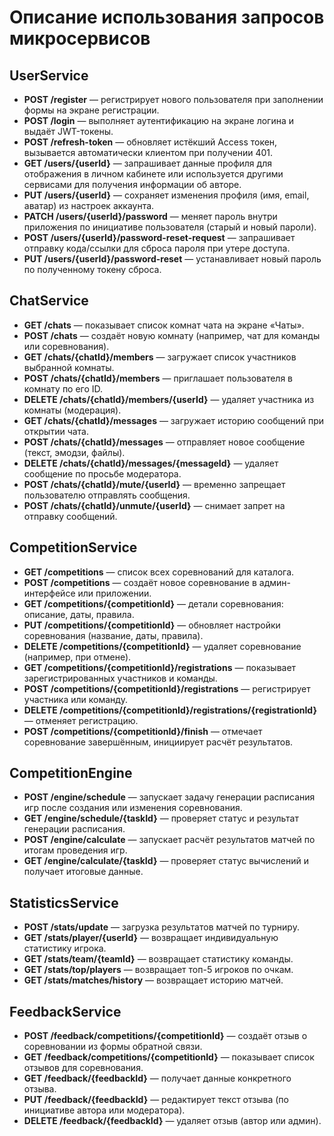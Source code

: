 # Описание использования запросов микросервисов

## UserService

* **POST /register** — регистрирует нового пользователя при заполнении формы на экране регистрации.
* **POST /login** — выполняет аутентификацию на экране логина и выдаёт JWT-токены.
* **POST /refresh-token** — обновляет истёкший Access токен, вызывается автоматически клиентом при получении 401.
* **GET /users/{userId}** — запрашивает данные профиля для отображения в личном кабинете или используется другими сервисами для получения информации об авторе.
* **PUT /users/{userId}** — сохраняет изменения профиля (имя, email, аватар) из настроек аккаунта.
* **PATCH /users/{userId}/password** — меняет пароль внутри приложения по инициативе пользователя (старый и новый пароли).
* **POST /users/{userId}/password-reset-request** — запрашивает отправку кода/ссылки для сброса пароля при утере доступа.
* **PUT /users/{userId}/password-reset** — устанавливает новый пароль по полученному токену сброса.

## ChatService

* **GET /chats** — показывает список комнат чата на экране «Чаты».
* **POST /chats** — создаёт новую комнату (например, чат для команды или соревнования).
* **GET /chats/{chatId}/members** — загружает список участников выбранной комнаты.
* **POST /chats/{chatId}/members** — приглашает пользователя в комнату по его ID.
* **DELETE /chats/{chatId}/members/{userId}** — удаляет участника из комнаты (модерация).
* **GET /chats/{chatId}/messages** — загружает историю сообщений при открытии чата.
* **POST /chats/{chatId}/messages** — отправляет новое сообщение (текст, эмодзи, файлы).
* **DELETE /chats/{chatId}/messages/{messageId}** — удаляет сообщение по просьбе модератора.
* **POST /chats/{chatId}/mute/{userId}** — временно запрещает пользователю отправлять сообщения.
* **POST /chats/{chatId}/unmute/{userId}** — снимает запрет на отправку сообщений.

## CompetitionService

* **GET /competitions** — список всех соревнований для каталога.
* **POST /competitions** — создаёт новое соревнование в админ-интерфейсе или приложении.
* **GET /competitions/{competitionId}** — детали соревнования: описание, даты, правила.
* **PUT /competitions/{competitionId}** — обновляет настройки соревнования (название, даты, правила).
* **DELETE /competitions/{competitionId}** — удаляет соревнование (например, при отмене).
* **GET /competitions/{competitionId}/registrations** — показывает зарегистрированных участников и команды.
* **POST /competitions/{competitionId}/registrations** — регистрирует участника или команду.
* **DELETE /competitions/{competitionId}/registrations/{registrationId}** — отменяет регистрацию.
* **POST /competitions/{competitionId}/finish** — отмечает соревнование завершённым, инициирует расчёт результатов.

## CompetitionEngine

* **POST /engine/schedule** — запускает задачу генерации расписания игр после создания или изменения соревнования.
* **GET /engine/schedule/{taskId}** — проверяет статус и результат генерации расписания.
* **POST /engine/calculate** — запускает расчёт результатов матчей по итогам проведения игр.
* **GET /engine/calculate/{taskId}** — проверяет статус вычислений и получает итоговые данные.

## StatisticsService

* **POST /stats/update** — загрузка результатов матчей по турниру.
* **GET /stats/player/{userId}** — возвращает индивидуальную статистику игрока.
* **GET /stats/team/{teamId}** — возвращает статистику команды.
* **GET /stats/top/players** — возвращает топ-5 игроков по очкам.
* **GET /stats/matches/history** — возвращает историю матчей.

## FeedbackService

* **POST /feedback/competitions/{competitionId}** — создаёт отзыв о соревновании из формы обратной связи.
* **GET /feedback/competitions/{competitionId}** — показывает список отзывов для соревнования.
* **GET /feedback/{feedbackId}** — получает данные конкретного отзыва.
* **PUT /feedback/{feedbackId}** — редактирует текст отзыва (по инициативе автора или модератора).
* **DELETE /feedback/{feedbackId}** — удаляет отзыв (автор или админ).
